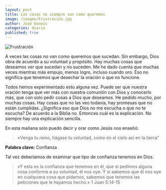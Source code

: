 ```yaml
---
layout: post
title: Las cosas no siempre van como queremos
image: /images/Frustración.jpg
author: José Danois
categories: diario
published: true
---
```

![Frustración](/images/Frustración.jpg)

A veces las cosas no van como queremos que sucedan. Sin embargo, Dios obra de acuerdo a su voluntad y propósito. Hay muchas cosas que deseamos ver que sucedan y no suceden. Me he dado cuenta que muchas veces mientras más empujo, menos logro, incluso cuando oro. Eso no significa que tenemos que desechar la oración o que no funcione.

Todos hemos experimentado esto alguna vez. Puede ser que nuestra oración tenga que ver más con nuestra comunión con Dios y conocerlo más, que con solo pedir cosas a Dios que deseamos. He pedido mucho, por muchas cosas. Hay cosas que no las veo todavía, hay promesas que no están cumplidas. ¿Significa eso que Dios no me escucha o que no te escucha? De acuerdo a la Biblia no. Entonces cuál es la explicación. No siempre hay una explicación sencilla.

En esta mañana solo puedo decir y orar como Jesús nos enseñó:

> «Venga tu reino, hágase tu voluntad, como en el cielo así en la
tierra”

**Palabra clave:** Confianza

Tal vez deberíamos de examinar que tipo de confianza tenemos en Dios.

> «Y esta es la confianza que tenemos en él, que si pedimos alguna cosa
conforme a su voluntad, él nos oye. Y si sabemos que él nos oye en
cualquiera cosa que pidamos, sabemos que tenemos las peticiones que le
hayamos hecho.» 1 Juan 5:14-15
